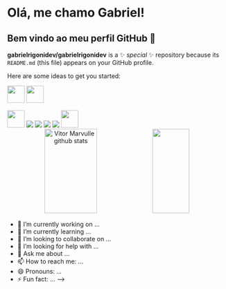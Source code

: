 # Olá, me chamo Gabriel! 
## Bem vindo ao meu perfil GitHub 👋


**gabrielrigonidev/gabrielrigonidev** is a ✨ _special_ ✨ repository because its `README.md` (this file) appears on your GitHub profile.

Here are some ideas to get you started:

<img loading="lazy" src="https://cdn.jsdelivr.net/gh/devicons/devicon/icons/java/java-original.svg" width="40" height="40"/> <img loading="lazy" src="https://cdn.jsdelivr.net/gh/devicons/devicon/icons/linux/linux-original.svg" width="40" height="40"/>

<img loading="lazy" src="https://cdn.jsdelivr.net/gh/devicons/devicon@latest/icons/html5/html5-original-wordmark.svg" width="40" height="40"/>
<img loading="lazy" src="https://cdn.jsdelivr.net/gh/devicons/devicon@latest/icons/css3/css3-original-wordmark.svg" />
<img loading="lazy" src="https://cdn.jsdelivr.net/gh/devicons/devicon@latest/icons/csharp/csharp-original.svg" />
<img loading="lazy" src="https://cdn.jsdelivr.net/gh/devicons/devicon@latest/icons/java/java-original-wordmark.svg" />         
<img loading="lazy" src="https://cdn.jsdelivr.net/gh/devicons/devicon@latest/icons/php/php-original.svg" />                
<img loading="lazy" src="https://cdn.jsdelivr.net/gh/devicons/devicon/icons/git/git-original.svg" width="40" height="40"/>

<div align="center">  
  <img width="49%" height="195px" src="https://github-readme-stats.vercel.app/api?username=gabrielrigonidev&show_icons=true&count_private=true&hide_border=true&title_color=D7DBDD&icon_color=5DADE2&text_color=808B96&bg_color=0d1117%22%20alt=%22Vitor%20Marvulle%20github%20stats%22%20/%3E" alt="Vitor Marvulle github stats" /> 
  <img width="41%" height="195px" src="https://github-readme-stats.vercel.app/api/top-langs/?username=gabrielrigonidev&layout=compact&hide_border=true&title_color=D7DBDD&text_color=95A5A6&bg_color=0d1117%22" />
</div>


- 🔭 I’m currently working on ...
- 🌱 I’m currently learning ...
- 👯 I’m looking to collaborate on ...
- 🤔 I’m looking for help with ...
- 💬 Ask me about ...
- 📫 How to reach me: ...
- 😄 Pronouns: ...
- ⚡ Fun fact: ...
-->
